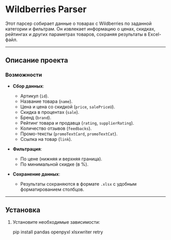 # Wildberries Parser

Этот парсер собирает данные о товарах с Wildberries по заданной категории и фильтрам. Он извлекает информацию о ценах, скидках, рейтингах и других параметрах товаров, сохраняя результаты в Excel-файл.

---

## Описание проекта

### Возможности
- **Сбор данных**:
  - Артикул (`id`).
  - Название товара (`name`).
  - Цена и цена со скидкой (`price`, `salePriceU`).
  - Скидка в процентах (`sale`).
  - Бренд (`brand`).
  - Рейтинг товара и продавца (`rating`, `supplierRating`).
  - Количество отзывов (`feedbacks`).
  - Промо-тексты (`promoTextCard`, `promoTextCat`).
  - Ссылка на товар (`link`).

- **Фильтрация**:
  - По цене (нижняя и верхняя граница).
  - По минимальной скидке (в %).

- **Сохранение данных**:
  - Результаты сохраняются в формате `.xlsx` с удобным форматированием столбцов.

---

## Установка

1. Установите необходимые зависимости:
   
   pip install pandas openpyxl xlsxwriter retry